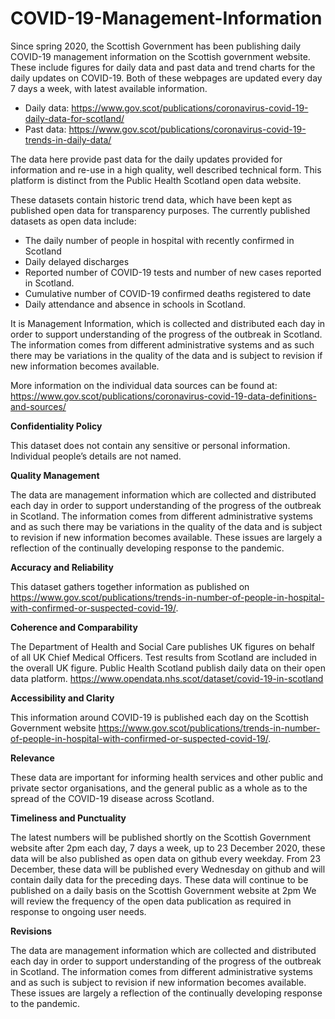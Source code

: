 # COVID-19-Management-Information

Since spring 2020, the Scottish Government has been publishing daily COVID-19 management information on the Scottish government website. These include figures for daily data and past data and trend charts for the daily updates on COVID-19. Both of these webpages are updated every day 7 days a week, with latest available information.

* Daily data: https://www.gov.scot/publications/coronavirus-covid-19-daily-data-for-scotland/
* Past data: https://www.gov.scot/publications/coronavirus-covid-19-trends-in-daily-data/

The data here provide past data for the daily updates provided for information and re-use in a high quality, well described technical form. This platform is distinct from the Public Health Scotland open data website. 

These datasets contain historic trend data, which have been kept as published open data for transparency purposes. The currently published datasets as open data include:

* The daily number of people in hospital with recently confirmed in Scotland
* Daily delayed discharges
* Reported number of COVID-19 tests and number of new cases reported in Scotland.
* Cumulative number of COVID-19 confirmed deaths registered to date
* Daily attendance and absence in schools in Scotland.

It is Management Information, which is collected and distributed each day in order to support understanding of the progress of the outbreak in Scotland. The information comes from different administrative systems and as such there may be variations in the quality of the data and is subject to revision if new information becomes available.

More information on the individual data sources can be found at: https://www.gov.scot/publications/coronavirus-covid-19-data-definitions-and-sources/

 

**Confidentiality Policy**

This dataset does not contain any sensitive or personal information. Individual people’s details are not named.


**Quality Management**

The data are management information which are collected and distributed each day in order to support understanding of the progress of the outbreak in Scotland. The information comes from different administrative systems and as such there may be variations in the quality of the data and is subject to revision if new information becomes available.    These issues are largely a reflection of the continually developing response to the pandemic. 


**Accuracy and Reliability**

This dataset gathers together information as published on https://www.gov.scot/publications/trends-in-number-of-people-in-hospital-with-confirmed-or-suspected-covid-19/.


**Coherence and Comparability**

The Department of Health and Social Care publishes UK figures on behalf of all UK Chief Medical Officers. Test results from Scotland are included in the overall UK figure.  Public Health Scotland publish daily data on their open data platform. https://www.opendata.nhs.scot/dataset/covid-19-in-scotland


**Accessibility and Clarity**

This information around COVID-19 is published each day on the Scottish Government website https://www.gov.scot/publications/trends-in-number-of-people-in-hospital-with-confirmed-or-suspected-covid-19/.


**Relevance**

These data are important for informing health services and other public and private sector organisations, and the general public as a whole as to the spread of the COVID-19 disease across Scotland.


**Timeliness and Punctuality**

The latest numbers will be published shortly on the Scottish Government website  after 2pm each day, 7 days a week, up to 23 December 2020, these data will be also published as open data on github every weekday. From 23 December, these data will be published every Wednesday on github and will contain daily data for the preceding days. These data will continue to be published on a daily basis on the Scottish Government website at 2pm  We will review the frequency of the open data publication as required in response to ongoing user needs.


**Revisions**

The data are management information which are collected and distributed each day in order to support understanding of the progress of the outbreak in Scotland. The information comes from different administrative systems and as such is subject to revision if new information becomes available. These issues are largely a reflection of the continually developing response to the pandemic. 
